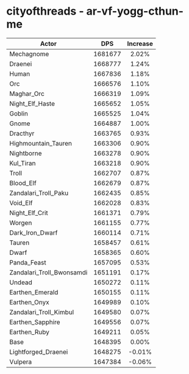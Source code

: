 # cityofthreads - ar-vf-yogg-cthun-me
| Actor | DPS | Increase |
|---|:---:|:---:|
|Mechagnome|1681677|2.02%|
|Draenei|1668777|1.24%|
|Human|1667836|1.18%|
|Orc|1666576|1.10%|
|Maghar_Orc|1666319|1.09%|
|Night_Elf_Haste|1665652|1.05%|
|Goblin|1665525|1.04%|
|Gnome|1664887|1.00%|
|Dracthyr|1663765|0.93%|
|Highmountain_Tauren|1663306|0.90%|
|Nightborne|1663278|0.90%|
|Kul_Tiran|1663218|0.90%|
|Troll|1662707|0.87%|
|Blood_Elf|1662679|0.87%|
|Zandalari_Troll_Paku|1662435|0.85%|
|Void_Elf|1662028|0.83%|
|Night_Elf_Crit|1661371|0.79%|
|Worgen|1661155|0.77%|
|Dark_Iron_Dwarf|1660114|0.71%|
|Tauren|1658457|0.61%|
|Dwarf|1658365|0.60%|
|Panda_Feast|1657095|0.53%|
|Zandalari_Troll_Bwonsamdi|1651191|0.17%|
|Undead|1650272|0.11%|
|Earthen_Emerald|1650155|0.11%|
|Earthen_Onyx|1649989|0.10%|
|Zandalari_Troll_Kimbul|1649580|0.07%|
|Earthen_Sapphire|1649556|0.07%|
|Earthen_Ruby|1649211|0.05%|
|Base|1648395|0.00%|
|Lightforged_Draenei|1648275|-0.01%|
|Vulpera|1647384|-0.06%|
